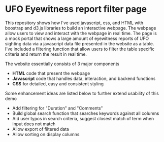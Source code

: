 # UFO Eyewitness report filter page
This repository shows how I've used javascript, css, and HTML with boostrap and d3.js libraries to build an interactive webpage.  The webpage allow users to view and interact with the webpage in real time.  The page is a mock portal that shows a large amount of eyewitness reports of UFO sighting data via a javascript data file presented in the website as a table.  I've included a filtering function that allow users to filter the table specific criteria and return the result in real time.  

The website essentially consists of 3 major components
  - **HTML** code that present the webpage
  - **Javascript** code that handles data, interaction, and backend functions
  - **CSS** for detailed, easy and consistent styling

Some enhancement ideas are listed below to further extend usability of this demo
  - Add filtering for "Duration" and "Comments"
  - Build global search function that searches keywords against all columns
  - Aid user typos in search criteria, suggest closest match of term when input does not match
  - Allow export of filtered data
  - Allow sorting on display columns
